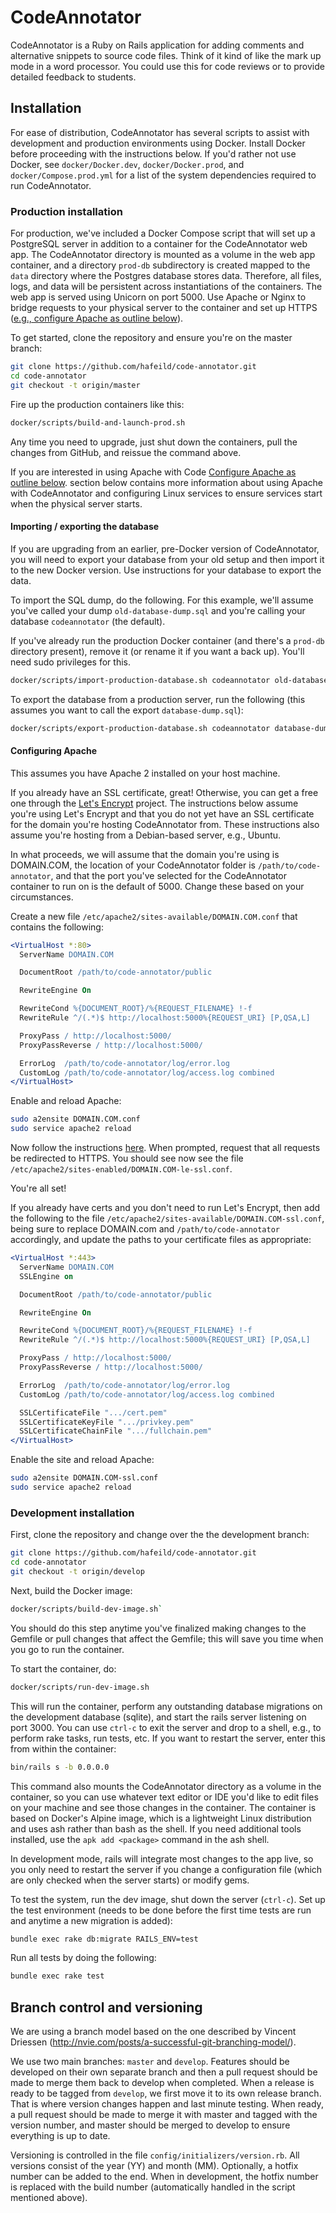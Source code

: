 # CodeAnnotator

CodeAnnotator is a Ruby on Rails application for adding comments and alternative
snippets to source code files. Think of it kind of like the mark up mode in a
word processor. You could use this for code reviews or to provide detailed
feedback to students.

## Installation

For ease of distribution, CodeAnnotator has several scripts to assist with
development and production environments using Docker. Install Docker before
proceeding with the instructions below. If you'd rather not use Docker,
see `docker/Docker.dev`, `docker/Docker.prod`, and `docker/Compose.prod.yml` for
a list of the system dependencies required to run CodeAnnotator.


### Production installation

For production, we've included a Docker Compose script that will set up a
PostgreSQL server in addition to a container for the CodeAnnotator web app. The
CodeAnnotator directory is mounted as a volume in the web app container, and a
directory `prod-db` subdirectory is created mapped to the `data` directory where
the Postgres database stores data. Therefore, all files, logs, and data will be
persistent across instantiations of the containers. The web app is served using
Unicorn on port 5000. Use Apache or Nginx to bridge requests to your physical
server to the container and set up HTTPS 
([e.g., configure Apache as outline below](#configure-apache)).

To get started, clone the repository and ensure you're on the master branch:

```bash
git clone https://github.com/hafeild/code-annotator.git
cd code-annotator
git checkout -t origin/master
```

Fire up the production containers like this:

```bash
docker/scripts/build-and-launch-prod.sh
```

Any time you need to upgrade, just shut down the containers, pull the changes
from GitHub, and reissue the command above.

If you are interested in using Apache with Code 
[Configure Apache as outline below](#configure-apache). section below
contains more information about using Apache with CodeAnnotator and configuring
Linux services to ensure services start when the physical server starts.

#### Importing / exporting the database

If you are upgrading from an earlier, pre-Docker version of CodeAnnotator,
you will need to export your database from your old setup and then import it
to the new Docker version. Use instructions for your database to export the
data.

To import the SQL dump, do the following. For this example, we'll assume you've
called your dump `old-database-dump.sql` and you're calling your database 
`codeannotator` (the default).

If you've already run the production Docker container (and there's a `prod-db`
directory present), remove it (or rename it if you want a back up). You'll need
sudo privileges for this.


```bash
docker/scripts/import-production-database.sh codeannotator old-database-dump.sql
```

To export the database from a production server, run the following (this assumes
you want to call the export `database-dump.sql`):

```bash
docker/scripts/export-production-database.sh codeannotator database-dump.sql
```



<a name="configure-apache">

#### Configuring Apache
This assumes you have Apache 2 installed on your host machine.

If you already have an SSL certificate, great! Otherwise, you can get a free one
through the [Let's Encrypt](https://letsencrypt.org/) project. The instructions
below assume you're using Let's Encrypt and that you do not yet have an SSL
certificate for the domain you're hosting CodeAnnotator from. These instructions
also assume you're hosting from a Debian-based server, e.g., Ubuntu.

In what proceeds, we will assume that the domain you're using is DOMAIN.COM, the
location of your CodeAnnotator folder is `/path/to/code-annotator`, and that the
port you've selected for the CodeAnnotator container to run on is the default of
5000. Change these based on your circumstances.


Create a new file `/etc/apache2/sites-available/DOMAIN.COM.conf` that contains
the following:

```apache
<VirtualHost *:80>
  ServerName DOMAIN.COM

  DocumentRoot /path/to/code-annotator/public

  RewriteEngine On

  RewriteCond %{DOCUMENT_ROOT}/%{REQUEST_FILENAME} !-f
  RewriteRule ^/(.*)$ http://localhost:5000%{REQUEST_URI} [P,QSA,L]

  ProxyPass / http://localhost:5000/
  ProxyPassReverse / http://localhost:5000/

  ErrorLog  /path/to/code-annotator/log/error.log
  CustomLog /path/to/code-annotator/log/access.log combined
</VirtualHost>
```

Enable and reload Apache:

```bash
sudo a2ensite DOMAIN.COM.conf
sudo service apache2 reload
```

Now follow the instructions [here](https://letsencrypt.org/howitworks/). When
prompted, request that all requests be redirected to HTTPS. You should see
now see the file `/etc/apache2/sites-enabled/DOMAIN.COM-le-ssl.conf`.


You're all set!

If you already have certs and you don't need to run Let's Encrypt, then 
add the following to the file `/etc/apache2/sites-available/DOMAIN.COM-ssl.conf`,
being sure to replace DOMAIN.com and `/path/to/code-annotator` accordingly,
and update the paths to your certificate files as appropriate:

```apache
<VirtualHost *:443>
  ServerName DOMAIN.COM
  SSLEngine on

  DocumentRoot /path/to/code-annotator/public

  RewriteEngine On

  RewriteCond %{DOCUMENT_ROOT}/%{REQUEST_FILENAME} !-f
  RewriteRule ^/(.*)$ http://localhost:5000%{REQUEST_URI} [P,QSA,L]

  ProxyPass / http://localhost:5000/
  ProxyPassReverse / http://localhost:5000/

  ErrorLog  /path/to/code-annotator/log/error.log
  CustomLog /path/to/code-annotator/log/access.log combined

  SSLCertificateFile ".../cert.pem"
  SSLCertificateKeyFile ".../privkey.pem"
  SSLCertificateChainFile ".../fullchain.pem"
</VirtualHost>
```

Enable the site and reload Apache:

```bash
sudo a2ensite DOMAIN.COM-ssl.conf
sudo service apache2 reload
```

### Development installation

First, clone the repository and change over the the development branch:

```bash
git clone https://github.com/hafeild/code-annotator.git
cd code-annotator
git checkout -t origin/develop
```
Next, build the Docker image:

```bash
docker/scripts/build-dev-image.sh`
```

You should do this step anytime you've finalized making changes to the Gemfile
or pull changes that affect the Gemfile; this will save you time when you go
to run the container.

To start the container, do:

```bash
docker/scripts/run-dev-image.sh
```

This will run the container, perform any outstanding database migrations on the
development database (sqlite), and start the rails server listening on port
3000. You can use `ctrl-c` to exit the server and drop to a shell, e.g., to
perform rake tasks, run tests, etc. If you want to restart the server, enter 
this from within the container:

```bash
bin/rails s -b 0.0.0.0
```

This command also mounts the CodeAnnotator directory as a volume in the
container, so you can use whatever text editor or IDE you'd like to edit files
on your machine and see those changes in the container. The container is based
on Docker's Alpine image, which is a lightweight Linux distribution and uses ash
rather than bash as the shell. If you need additional tools installed, use 
the `apk add <package>` command in the ash shell.

In development mode, rails will integrate most changes to the app live, so
you only need to restart the server if you change a configuration file (which 
are only checked when the server starts) or modify gems.

To test the system, run the dev image, shut down the server (`ctrl-c`). Set up
the test environment (needs to be done before the first time tests are run and
anytime a new migration is added):

```bash
bundle exec rake db:migrate RAILS_ENV=test
```

Run all tests by doing the following:

```bash
bundle exec rake test
```

## Branch control and versioning

We are using a branch model based on the one described by Vincent Driessen
(http://nvie.com/posts/a-successful-git-branching-model/).

We use two main branches: `master` and `develop`. Features should be developed
on their own separate branch and then a pull request should be made to merge
them back to develop when completed. When a release is ready to
be tagged from `develop`, we first move it to its own release branch. That is
where version changes happen and last minute testing. When ready, a pull
request should be made to merge it with master and tagged with the version
number, and master should be merged to develop to ensure everything is up to date.

Versioning is controlled in the file `config/initializers/version.rb`. All
versions consist of the year (YY) and month (MM). Optionally, a hotfix
number can be added to the end. When in development, the hotfix number is
replaced with the build number (automatically handled in the script mentioned
above).
